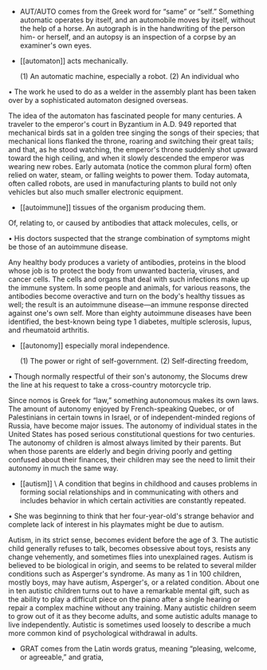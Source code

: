 - AUT/AUTO  comes  from  the  Greek  word  for  “same”  or  “self.”  Something  automatic  operates  by
itself,  and  an  automobile  moves  by  itself,  without  the  help  of  a  horse.  An  autograph  is  in  the
handwriting  of  the  person  him-  or  herself,  and  an  autopsy  is  an  inspection  of  a  corpse  by  an
examiner's own eyes.

- [[automaton]] 
acts mechanically. 

  (1)  An  automatic  machine,  especially  a  robot.  (2)  An  individual  who

• The work he used to do as a welder in the assembly plant has been taken over by a sophisticated
automaton designed overseas. 

The idea of the automaton has fascinated people for many centuries. A traveler to the emperor's court
in Byzantium in A.D. 949 reported that mechanical birds sat in a golden tree singing the songs of their
species; that mechanical lions flanked the throne, roaring and switching their great tails; and that, as
he stood watching, the emperor's throne suddenly shot upward toward the high ceiling, and when it
slowly  descended  the  emperor  was  wearing  new  robes.  Early  automata  (notice  the  common  plural
form)  often  relied  on  water,  steam,  or  falling  weights  to  power  them.  Today  automata,  often  called
robots, are used in manufacturing plants to build not only vehicles but also much smaller electronic
equipment.

- [[autoimmune]] 
tissues of the organism producing them. 

 Of, relating to, or caused by antibodies that attack molecules, cells, or

• His doctors suspected that the strange combination of symptoms might be those of an autoimmune
disease. 

Any healthy body produces a variety of antibodies, proteins in the blood whose job is to protect the
body  from  unwanted  bacteria,  viruses,  and  cancer  cells.  The  cells  and  organs  that  deal  with  such
infections  make  up  the  immune  system.  In  some  people  and  animals,  for  various  reasons,  the
antibodies  become  overactive  and  turn  on  the  body's  healthy  tissues  as  well;  the  result  is  an
autoimmune  disease—an  immune  response  directed  against  one's  own  self.  More  than  eighty
autoimmune diseases have been identified, the best-known being type 1 diabetes, multiple sclerosis,
lupus, and rheumatoid arthritis.

- [[autonomy]] 
especially moral independence. 

  (1)  The  power  or  right  of  self-government.  (2)  Self-directing  freedom,

• Though normally respectful of their son's autonomy, the Slocums drew the line at his request to take
a cross-country motorcycle trip. 

Since  nomos  is  Greek  for  “law,”  something  autonomous  makes  its  own  laws.  The  amount  of
autonomy  enjoyed  by  French-speaking  Quebec,  or  of  Palestinians  in  certain  towns  in  Israel,  or  of
independent-minded regions of Russia, have become major issues. The autonomy of individual states
in  the  United  States  has  posed  serious  constitutional  questions  for  two  centuries.  The  autonomy  of
children  is  almost  always  limited  by  their  parents.  But  when  those  parents  are  elderly  and  begin
driving poorly and getting confused about their finances, their children may see the need to limit their
autonomy in much the same way.

- [[autism]] 
\   A  condition  that  begins  in  childhood  and  causes  problems  in  forming  social
relationships and in communicating with others and includes behavior in which certain activities are
constantly repeated. 

• She was beginning to think that her four-year-old's strange behavior and complete lack of interest in
his playmates might be due to autism. 

Autism, in its strict sense, becomes evident before the age of 3. The autistic child generally refuses to
talk,  becomes  obsessive  about  toys,  resists  any  change  vehemently,  and  sometimes  flies  into
unexplained rages. Autism is believed to be biological in origin, and seems to be related to several
milder conditions such as Asperger's syndrome. As many as 1 in 100 children, mostly boys, may have
autism,  Asperger's,  or  a  related  condition.  About  one  in  ten  autistic  children  turns  out  to  have  a
remarkable mental gift, such as the ability to play a difficult piece on the piano after a single hearing
or repair a complex machine without any training. Many autistic children seem to grow out of it as
they become adults, and some autistic adults manage to live independently. Autistic is sometimes used
loosely to describe a much more common kind of psychological withdrawal in adults.

- GRAT comes from the Latin words gratus, meaning “pleasing, welcome, or agreeable,” and gratia,
